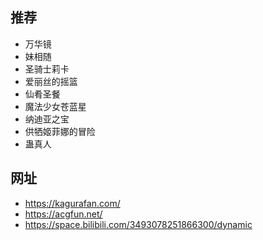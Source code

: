## 推荐

- 万华镜
- 妹相随
- 圣骑士莉卡
- 爱丽丝的摇篮
- 仙肴圣餐
- 魔法少女苍蓝星
- 纳迪亚之宝
- 供牺姬菲娜的冒险
- 蛊真人

## 网址

- https://kagurafan.com/
- https://acgfun.net/
- https://space.bilibili.com/3493078251866300/dynamic